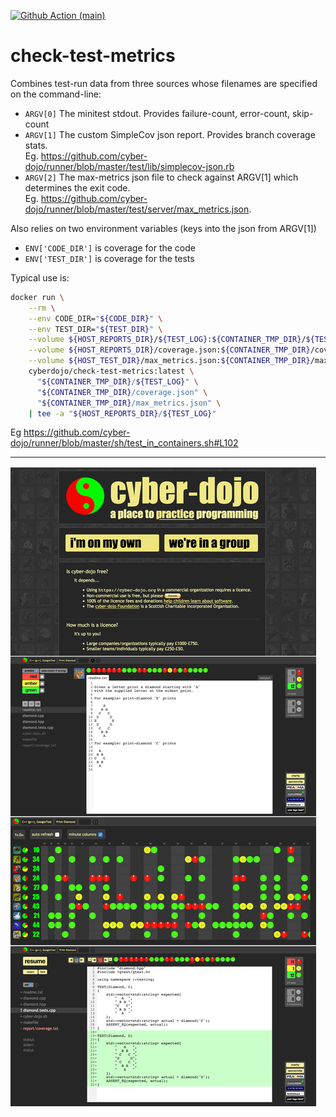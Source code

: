 [![Github Action (main)](https://github.com/cyber-dojo-tools/check-test-metrics/actions/workflows/main.yml/badge.svg)](https://github.com/cyber-dojo-tools/check-test-metrics/actions)


# check-test-metrics

Combines test-run data from three sources whose filenames are specified on the command-line:
- `ARGV[0]` The minitest stdout. Provides failure-count, error-count, skip-count
- `ARGV[1]` The custom SimpleCov json report. Provides branch coverage stats.  
            Eg. https://github.com/cyber-dojo/runner/blob/master/test/lib/simplecov-json.rb
- `ARGV[2]` The max-metrics json file to check against ARGV[1] which determines the exit code.  
            Eg. https://github.com/cyber-dojo/runner/blob/master/test/server/max_metrics.json. 

Also relies on two environment variables (keys into the json from ARGV[1]) 
- `ENV['CODE_DIR']` is coverage for the code
- `ENV['TEST_DIR']` is coverage for the tests

Typical use is:
```bash
docker run \
    --rm \
    --env CODE_DIR="${CODE_DIR}" \
    --env TEST_DIR="${TEST_DIR}" \
    --volume ${HOST_REPORTS_DIR}/${TEST_LOG}:${CONTAINER_TMP_DIR}/${TEST_LOG}:ro \
    --volume ${HOST_REPORTS_DIR}/coverage.json:${CONTAINER_TMP_DIR}/coverage.json:ro \
    --volume ${HOST_TEST_DIR}/max_metrics.json:${CONTAINER_TMP_DIR}/max_metrics.json:ro \
    cyberdojo/check-test-metrics:latest \
      "${CONTAINER_TMP_DIR}/${TEST_LOG}" \
      "${CONTAINER_TMP_DIR}/coverage.json" \
      "${CONTAINER_TMP_DIR}/max_metrics.json" \
    | tee -a "${HOST_REPORTS_DIR}/${TEST_LOG}"
```

Eg https://github.com/cyber-dojo/runner/blob/master/sh/test_in_containers.sh#L102

***

![cyber-dojo.org home page](https://github.com/cyber-dojo/cyber-dojo/blob/master/shared/home_page_snapshot.png)
